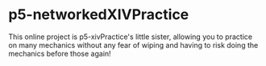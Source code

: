 # p5-networkedXIVPractice
This online project is p5-xivPractice's little sister, allowing you to practice on many mechanics without any fear of wiping and having to risk doing the mechanics before those again!
